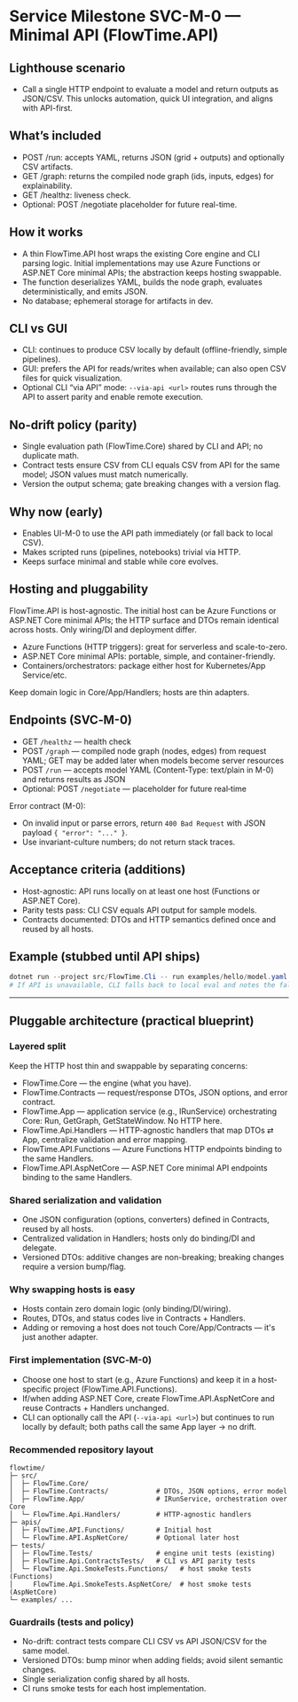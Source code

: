 # Service Milestone SVC-M-0 — Minimal API (FlowTime.API)

## Lighthouse scenario

- Call a single HTTP endpoint to evaluate a model and return outputs as JSON/CSV. This unlocks automation, quick UI integration, and aligns with API-first.

## What’s included

- POST /run: accepts YAML, returns JSON (grid + outputs) and optionally CSV artifacts.
- GET /graph: returns the compiled node graph (ids, inputs, edges) for explainability.
- GET /healthz: liveness check.
- Optional: POST /negotiate placeholder for future real-time.

## How it works

- A thin FlowTime.API host wraps the existing Core engine and CLI parsing logic. Initial implementations may use Azure Functions or ASP.NET Core minimal APIs; the abstraction keeps hosting swappable.
- The function deserializes YAML, builds the node graph, evaluates deterministically, and emits JSON.
- No database; ephemeral storage for artifacts in dev.

## CLI vs GUI

- CLI: continues to produce CSV locally by default (offline-friendly, simple pipelines).
- GUI: prefers the API for reads/writes when available; can also open CSV files for quick visualization.
- Optional CLI “via API” mode: `--via-api <url>` routes runs through the API to assert parity and enable remote execution.

## No-drift policy (parity)

- Single evaluation path (FlowTime.Core) shared by CLI and API; no duplicate math.
- Contract tests ensure CSV from CLI equals CSV from API for the same model; JSON values must match numerically.
- Version the output schema; gate breaking changes with a version flag.

## Why now (early)

- Enables UI-M-0 to use the API path immediately (or fall back to local CSV).
- Makes scripted runs (pipelines, notebooks) trivial via HTTP.
- Keeps surface minimal and stable while core evolves.

## Hosting and pluggability

FlowTime.API is host-agnostic. The initial host can be Azure Functions or ASP.NET Core minimal APIs; the HTTP surface and DTOs remain identical across hosts. Only wiring/DI and deployment differ.

- Azure Functions (HTTP triggers): great for serverless and scale-to-zero.
- ASP.NET Core minimal APIs: portable, simple, and container-friendly.
- Containers/orchestrators: package either host for Kubernetes/App Service/etc.

Keep domain logic in Core/App/Handlers; hosts are thin adapters.

## Endpoints (SVC‑M-0)

- GET `/healthz` — health check
- POST `/graph` — compiled node graph (nodes, edges) from request YAML; GET may be added later when models become server resources
- POST `/run` — accepts model YAML (Content-Type: text/plain in M-0) and returns results as JSON
- Optional: POST `/negotiate` — placeholder for future real‑time

Error contract (M-0):
- On invalid input or parse errors, return `400 Bad Request` with JSON payload `{ "error": "..." }`.
- Use invariant-culture numbers; do not return stack traces.

## Acceptance criteria (additions)

- Host-agnostic: API runs locally on at least one host (Functions or ASP.NET Core).
- Parity tests pass: CLI CSV equals API output for sample models.
- Contracts documented: DTOs and HTTP semantics defined once and reused by all hosts.

## Example (stubbed until API ships)

```powershell
dotnet run --project src/FlowTime.Cli -- run examples/hello/model.yaml --out out/hello --via-api http://localhost:7071
# If API is unavailable, CLI falls back to local eval and notes the fallback.
```

---

## Pluggable architecture (practical blueprint)

### Layered split

Keep the HTTP host thin and swappable by separating concerns:

- FlowTime.Core — the engine (what you have).
- FlowTime.Contracts — request/response DTOs, JSON options, and error contract.
- FlowTime.App — application service (e.g., IRunService) orchestrating Core: Run, GetGraph, GetStateWindow. No HTTP here.
- FlowTime.Api.Handlers — HTTP-agnostic handlers that map DTOs ⇄ App, centralize validation and error mapping.
- FlowTime.API.Functions — Azure Functions HTTP endpoints binding to the same Handlers.
- FlowTime.API.AspNetCore — ASP.NET Core minimal API endpoints binding to the same Handlers.

### Shared serialization and validation

- One JSON configuration (options, converters) defined in Contracts, reused by all hosts.
- Centralized validation in Handlers; hosts only do binding/DI and delegate.
- Versioned DTOs: additive changes are non-breaking; breaking changes require a version bump/flag.

### Why swapping hosts is easy

- Hosts contain zero domain logic (only binding/DI/wiring).
- Routes, DTOs, and status codes live in Contracts + Handlers.
- Adding or removing a host does not touch Core/App/Contracts — it's just another adapter.

### First implementation (SVC‑M-0)

- Choose one host to start (e.g., Azure Functions) and keep it in a host-specific project (FlowTime.API.Functions).
- If/when adding ASP.NET Core, create FlowTime.API.AspNetCore and reuse Contracts + Handlers unchanged.
- CLI can optionally call the API (`--via-api <url>`) but continues to run locally by default; both paths call the same App layer → no drift.

### Recommended repository layout

```
flowtime/
├─ src/
│  ├─ FlowTime.Core/
│  ├─ FlowTime.Contracts/            # DTOs, JSON options, error model
│  ├─ FlowTime.App/                  # IRunService, orchestration over Core
│  └─ FlowTime.Api.Handlers/         # HTTP-agnostic handlers
├─ apis/
│  ├─ FlowTime.API.Functions/        # Initial host
│  └─ FlowTime.API.AspNetCore/       # Optional later host
├─ tests/
│  ├─ FlowTime.Tests/                # engine unit tests (existing)
│  ├─ FlowTime.Api.ContractsTests/   # CLI vs API parity tests
│  └─ FlowTime.Api.SmokeTests.Functions/   # host smoke tests (Functions)
│     FlowTime.Api.SmokeTests.AspNetCore/  # host smoke tests (AspNetCore)
└─ examples/ ...
```

### Guardrails (tests and policy)

- No-drift: contract tests compare CLI CSV vs API JSON/CSV for the same model.
- Versioned DTOs: bump minor when adding fields; avoid silent semantic changes.
- Single serialization config shared by all hosts.
- CI runs smoke tests for each host implementation.
